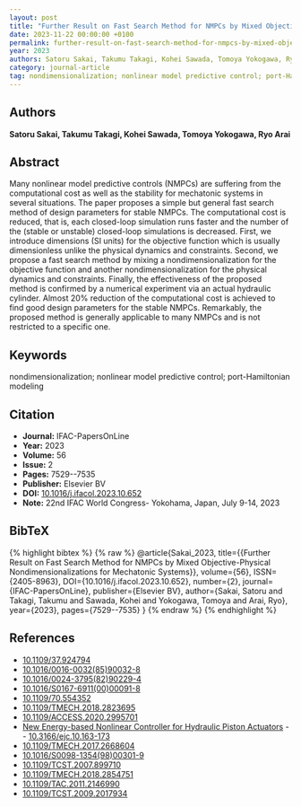 ```yaml
---
layout: post
title: "Further Result on Fast Search Method for NMPCs by Mixed Objective-Physical Nondimensionalizations for Mechatonic Systems"
date: 2023-11-22 00:00:00 +0100
permalink: further-result-on-fast-search-method-for-nmpcs-by-mixed-objective-physical-nondimensionalizations-for-mechatonic-systems
year: 2023
authors: Satoru Sakai, Takumu Takagi, Kohei Sawada, Tomoya Yokogawa, Ryo Arai
category: journal-article
tag: nondimensionalization; nonlinear model predictive control; port-Hamiltonian modeling
---
```

 
## Authors
**Satoru Sakai, Takumu Takagi, Kohei Sawada, Tomoya Yokogawa, Ryo Arai**
 
## Abstract
Many nonlinear model predictive controls (NMPCs) are suffering from the computational cost as well as the stability for mechatonic systems in several situations. The paper proposes a simple but general fast search method of design parameters for stable NMPCs. The computational cost is reduced, that is, each closed-loop simulation runs faster and the number of the (stable or unstable) closed-loop simulations is decreased. First, we introduce dimensions (SI units) for the objective function which is usually dimensionless unlike the physical dynamics and constraints. Second, we propose a fast search method by mixing a nondimensionalization for the objective function and another nondimensionalization for the physical dynamics and constraints. Finally, the effectiveness of the proposed method is confirmed by a numerical experiment via an actual hydraulic cylinder. Almost 20% reduction of the computational cost is achieved to find good design parameters for the stable NMPCs. Remarkably, the proposed method is generally applicable to many NMPCs and is not restricted to a specific one.
 
## Keywords
nondimensionalization; nonlinear model predictive control; port-Hamiltonian modeling
 
## Citation
- **Journal:** IFAC-PapersOnLine
- **Year:** 2023
- **Volume:** 56
- **Issue:** 2
- **Pages:** 7529--7535
- **Publisher:** Elsevier BV
- **DOI:** [10.1016/j.ifacol.2023.10.652](https://doi.org/10.1016/j.ifacol.2023.10.652)
- **Note:** 22nd IFAC World Congress- Yokohama, Japan, July 9-14, 2023
 
## BibTeX
{% highlight bibtex %}
{% raw %}
@article{Sakai_2023,
  title={{Further Result on Fast Search Method for NMPCs by Mixed Objective-Physical Nondimensionalizations for Mechatonic Systems}},
  volume={56},
  ISSN={2405-8963},
  DOI={10.1016/j.ifacol.2023.10.652},
  number={2},
  journal={IFAC-PapersOnLine},
  publisher={Elsevier BV},
  author={Sakai, Satoru and Takagi, Takumu and Sawada, Kohei and Yokogawa, Tomoya and Arai, Ryo},
  year={2023},
  pages={7529--7535}
}
{% endraw %}
{% endhighlight %}
 
## References
- [10.1109/37.924794](https://doi.org/10.1109/37.924794)
- [10.1016/0016-0032(85)90032-8](https://doi.org/10.1016/0016-0032(85)90032-8)
- [10.1016/0024-3795(82)90229-4](https://doi.org/10.1016/0024-3795(82)90229-4)
- [10.1016/S0167-6911(00)00091-8](https://doi.org/10.1016/S0167-6911(00)00091-8)
- [10.1109/70.554352](https://doi.org/10.1109/70.554352)
- [10.1109/TMECH.2018.2823695](https://doi.org/10.1109/TMECH.2018.2823695)
- [10.1109/ACCESS.2020.2995701](https://doi.org/10.1109/ACCESS.2020.2995701)
- [New Energy-based Nonlinear Controller for Hydraulic Piston Actuators](new-energy-based-nonlinear-controller-for-hydraulic-piston-actuators) -- [10.3166/ejc.10.163-173](https://doi.org/10.3166/ejc.10.163-173)
- [10.1109/TMECH.2017.2668604](https://doi.org/10.1109/TMECH.2017.2668604)
- [10.1016/S0098-1354(98)00301-9](https://doi.org/10.1016/S0098-1354(98)00301-9)
- [10.1109/TCST.2007.899710](https://doi.org/10.1109/TCST.2007.899710)
- [10.1109/TMECH.2018.2854751](https://doi.org/10.1109/TMECH.2018.2854751)
- [10.1109/TAC.2011.2146990](https://doi.org/10.1109/TAC.2011.2146990)
- [10.1109/TCST.2009.2017934](https://doi.org/10.1109/TCST.2009.2017934)

